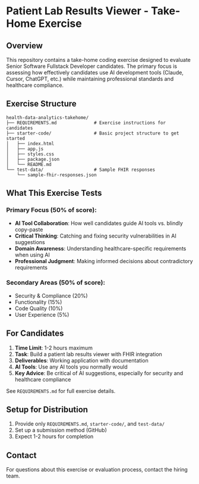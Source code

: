 # Patient Lab Results Viewer - Take-Home Exercise

## Overview

This repository contains a take-home coding exercise designed to evaluate Senior Software Fullstack Developer candidates. The primary focus is assessing how effectively candidates use AI development tools (Claude, Cursor, ChatGPT, etc.) while maintaining professional standards and healthcare compliance.

## Exercise Structure

```
health-data-analytics-takehome/
├── REQUIREMENTS.md              # Exercise instructions for candidates
├── starter-code/                # Basic project structure to get started
│   ├── index.html              
│   ├── app.js                  
│   ├── styles.css              
│   ├── package.json            
│   └── README.md               
└── test-data/                   # Sample FHIR responses
    └── sample-fhir-responses.json

```

## What This Exercise Tests

### Primary Focus (50% of score):
- **AI Tool Collaboration**: How well candidates guide AI tools vs. blindly copy-paste
- **Critical Thinking**: Catching and fixing security vulnerabilities in AI suggestions
- **Domain Awareness**: Understanding healthcare-specific requirements when using AI
- **Professional Judgment**: Making informed decisions about contradictory requirements

### Secondary Areas (50% of score):
- Security & Compliance (20%)
- Functionality (15%)
- Code Quality (10%)
- User Experience (5%)

## For Candidates

1. **Time Limit**: 1-2 hours maximum
2. **Task**: Build a patient lab results viewer with FHIR integration
3. **Deliverables**: Working application with documentation
4. **AI Tools**: Use any AI tools you normally would
5. **Key Advice**: Be critical of AI suggestions, especially for security and healthcare compliance

See `REQUIREMENTS.md` for full exercise details.


## Setup for Distribution

1. Provide only `REQUIREMENTS.md`, `starter-code/`, and `test-data/`
2. Set up a submission method (GitHub)
3. Expect 1-2 hours for completion

## Contact

For questions about this exercise or evaluation process, contact the hiring team.
